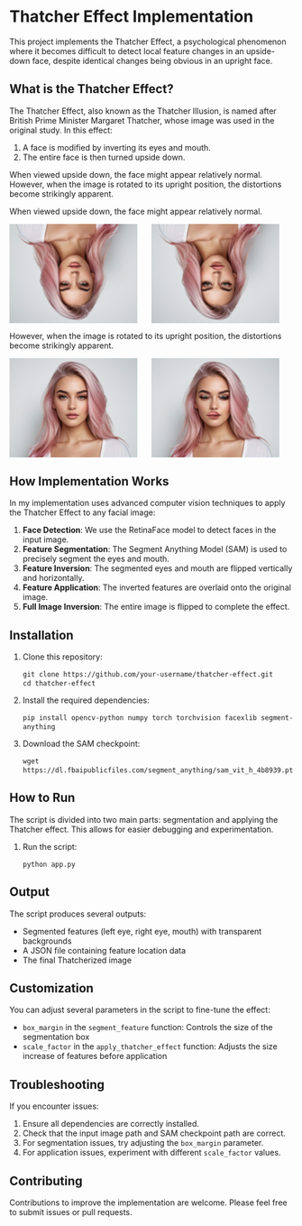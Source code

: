 # Thatcher Effect Implementation

This project implements the Thatcher Effect, a psychological phenomenon where it becomes difficult to detect local feature changes in an upside-down face, despite identical changes being obvious in an upright face.

## What is the Thatcher Effect?

The Thatcher Effect, also known as the Thatcher Illusion, is named after British Prime Minister Margaret Thatcher, whose image was used in the original study. In this effect:

1. A face is modified by inverting its eyes and mouth.
2. The entire face is then turned upside down.

When viewed upside down, the face might appear relatively normal. However, when the image is rotated to its upright position, the distortions become strikingly apparent.

When viewed upside down, the face might appear relatively normal. 

<div style="display: flex; flex-direction: row;">
  <img src="./demo/original_flipped.png" alt="thatcherized" style="width: 45%; margin-right: 5%;" />
  <img src="./demo/thatcherized.png" alt="thatcherized" style="width: 45%;" />
</div>

However, when the image is rotated to its upright position, the distortions become strikingly apparent.

<div style="display: flex; flex-direction: row;">
  <img src="./demo/original.png" alt="thatcherized" style="width: 45%; margin-right: 5%;" />
  <img src="./demo/thatcherized_flipped.png" alt="thatcherized" style="width: 45%;" />
</div>



## How Implementation Works

In my implementation uses advanced computer vision techniques to apply the Thatcher Effect to any facial image:

1. **Face Detection**: We use the RetinaFace model to detect faces in the input image.
2. **Feature Segmentation**: The Segment Anything Model (SAM) is used to precisely segment the eyes and mouth.
3. **Feature Inversion**: The segmented eyes and mouth are flipped vertically and horizontally.
4. **Feature Application**: The inverted features are overlaid onto the original image.
5. **Full Image Inversion**: The entire image is flipped to complete the effect.

## Installation

1. Clone this repository:
   ```
   git clone https://github.com/your-username/thatcher-effect.git
   cd thatcher-effect
   ```

2. Install the required dependencies:
   ```
   pip install opencv-python numpy torch torchvision facexlib segment-anything
   ```

3. Download the SAM checkpoint:
   ```
   wget https://dl.fbaipublicfiles.com/segment_anything/sam_vit_h_4b8939.pth
   ```

## How to Run

The script is divided into two main parts: segmentation and applying the Thatcher effect. This allows for easier debugging and experimentation.

1. Run the script:
   ```
   python app.py
   ```

## Output

The script produces several outputs:

- Segmented features (left eye, right eye, mouth) with transparent backgrounds
- A JSON file containing feature location data
- The final Thatcherized image

## Customization

You can adjust several parameters in the script to fine-tune the effect:

- `box_margin` in the `segment_feature` function: Controls the size of the segmentation box
- `scale_factor` in the `apply_thatcher_effect` function: Adjusts the size increase of features before application

## Troubleshooting

If you encounter issues:

1. Ensure all dependencies are correctly installed.
2. Check that the input image path and SAM checkpoint path are correct.
3. For segmentation issues, try adjusting the `box_margin` parameter.
4. For application issues, experiment with different `scale_factor` values.

## Contributing

Contributions to improve the implementation are welcome. Please feel free to submit issues or pull requests.

